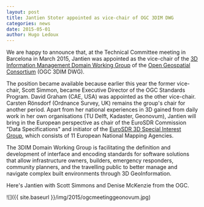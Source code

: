 ```yaml
---
layout: post
title: Jantien Stoter appointed as vice-chair of OGC 3DIM DWG
categories: news
date: 2015-05-01
author: Hugo Ledoux
---
```


We are happy to announce that, at the Technical Committee meeting in Barcelona in March 2015, Jantien was appointed as the vice-chair of the [3D Information Management Domain Working Group](http://www.opengeospatial.org/projects/groups/3dimdwg) of the [Open Geospatial Consortium](http://www.opengeospatial.org) (OGC 3DIM DWG). 

The position became available because earlier this year the former vice-chair, Scott Simmon, became Executive Director of the OGC Standards Program. David Graham (CAE, USA) was appointed as the other vice-chair. Carsten Rönsdorf (Ordnance Survey, UK) remains the group's chair for another period. Apart from her national experiences in 3D gained from daily work in her own organisations (TU Delft, Kadaster, Geonovum), Jantien will bring in the European perspective as chair of the EuroSDR Commission "Data Specifications" and initiator of the [EuroSDR 3D Special Interest Group](http://www.eurosdr.net/research/project/eurosdr-special-interest-group-3d-3d-sig), which consists of 11 European National Mapping Agencies.

The 3DIM Domain Working Group is facilitating the definition and development of interface and encoding standards for software solutions that allow infrastructure owners, builders, emergency responders, community planners, and the travelling public to better manage and navigate complex built environments through 3D GeoInformation.

Here's Jantien with Scott Simmons and Denise McKenzie from the OGC.

![]({{ site.baseurl }}/img/2015/ogcmeetinggeonovum.jpg)

